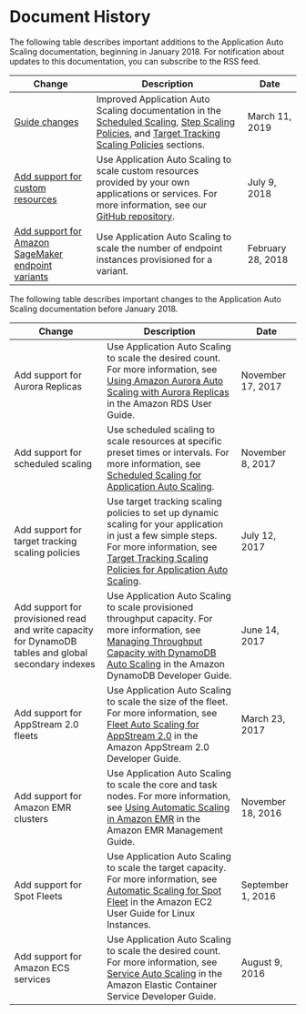# Document History<a name="doc-history"></a>

The following table describes important additions to the Application Auto Scaling documentation, beginning in January 2018\. For notification about updates to this documentation, you can subscribe to the RSS feed\.

| Change | Description | Date | 
| --- |--- |--- |
| [Guide changes](#doc-history) | Improved Application Auto Scaling documentation in the [Scheduled Scaling](https://docs.aws.amazon.com/autoscaling/application/userguide/application-auto-scaling-scheduled-scaling.html), [Step Scaling Policies](https://docs.aws.amazon.com/autoscaling/application/userguide/application-auto-scaling-step-scaling-policies.html), and [Target Tracking Scaling Policies](https://docs.aws.amazon.com/autoscaling/application/userguide/application-auto-scaling-target-tracking.html) sections\.  | March 11, 2019 | 
| [Add support for custom resources](#doc-history) | Use Application Auto Scaling to scale custom resources provided by your own applications or services\. For more information, see our [GitHub repository](https://github.com/aws/aws-auto-scaling-custom-resource)\. | July 9, 2018 | 
| [Add support for Amazon SageMaker endpoint variants](#doc-history) | Use Application Auto Scaling to scale the number of endpoint instances provisioned for a variant\. | February 28, 2018 | 

The following table describes important changes to the Application Auto Scaling documentation before January 2018\.


| Change | Description | Date | 
| --- | --- | --- | 
| Add support for Aurora Replicas | Use Application Auto Scaling to scale the desired count\. For more information, see [Using Amazon Aurora Auto Scaling with Aurora Replicas](https://docs.aws.amazon.com/AmazonRDS/latest/UserGuide/Aurora.Integrating.AutoScaling.html) in the Amazon RDS User Guide\. | November 17, 2017 | 
| Add support for scheduled scaling | Use scheduled scaling to scale resources at specific preset times or intervals\. For more information, see [Scheduled Scaling for Application Auto Scaling](https://docs.aws.amazon.com/autoscaling/application/userguide/application-auto-scaling-scheduled-scaling.html)\. | November 8, 2017 | 
| Add support for target tracking scaling policies | Use target tracking scaling policies to set up dynamic scaling for your application in just a few simple steps\. For more information, see [Target Tracking Scaling Policies for Application Auto Scaling](https://docs.aws.amazon.com/autoscaling/application/userguide/application-auto-scaling-target-tracking.html)\. | July 12, 2017 | 
| Add support for provisioned read and write capacity for DynamoDB tables and global secondary indexes | Use Application Auto Scaling to scale provisioned throughput capacity\. For more information, see [Managing Throughput Capacity with DynamoDB Auto Scaling](https://docs.aws.amazon.com/amazondynamodb/latest/developerguide/AutoScaling.html) in the Amazon DynamoDB Developer Guide\. | June 14, 2017 | 
| Add support for AppStream 2\.0 fleets | Use Application Auto Scaling to scale the size of the fleet\. For more information, see [Fleet Auto Scaling for AppStream 2\.0](https://docs.aws.amazon.com/appstream2/latest/developerguide/autoscaling.html) in the Amazon AppStream 2\.0 Developer Guide\. | March 23, 2017 | 
| Add support for Amazon EMR clusters | Use Application Auto Scaling to scale the core and task nodes\. For more information, see [Using Automatic Scaling in Amazon EMR](https://docs.aws.amazon.com/emr/latest/ManagementGuide/emr-automatic-scaling.html) in the Amazon EMR Management Guide\. | November 18, 2016 | 
| Add support for Spot Fleets | Use Application Auto Scaling to scale the target capacity\. For more information, see [Automatic Scaling for Spot Fleet](https://docs.aws.amazon.com/AWSEC2/latest/UserGuide/spot-fleet-automatic-scaling.html) in the Amazon EC2 User Guide for Linux Instances\. | September 1, 2016 | 
| Add support for Amazon ECS services | Use Application Auto Scaling to scale the desired count\. For more information, see [Service Auto Scaling](https://docs.aws.amazon.com/AmazonECS/latest/developerguide/service-auto-scaling.html) in the Amazon Elastic Container Service Developer Guide\. | August 9, 2016 | 